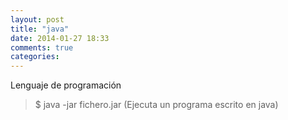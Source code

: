 ```yaml
---
layout: post
title: "java"
date: 2014-01-27 18:33
comments: true
categories: 
---
```

Lenguaje de programación 

>$ java -jar fichero.jar  (Ejecuta un programa escrito en java)

